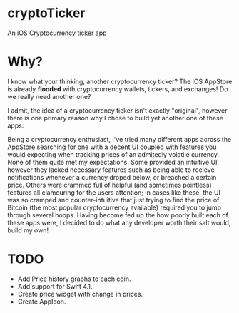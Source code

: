 # cryptoTicker
An iOS Cryptocurrency ticker app

# Why?
I know what your thinking, another cryptocurrency ticker? The iOS AppStore is already **flooded** with cryptocurrency wallets, tickers, and exchanges! Do we really need another one?

I admit, the idea of a cryptocurrency ticker isn't exactly "original", however there is one primary reason why I chose to build yet another one of these apps:

Being a cryptocurrency enthusiast, I've tried many different apps across the AppStore searching for one with a decent UI coupled with features you would expecting when tracking prices of an admitedly volatile currency. None of them quite met my expectations. Some provided an intuitive UI, however they lacked necessary features such as being able to recieve notifications whenever a currency droped below, or breached a certain price. Others were crammed full of helpful (and sometimes pointless) features all clamouring for the users attention; In cases like these, the UI was so cramped and counter-intuitive that just trying to find the price of Bitcoin (the most popular cryptocurrency available) required you to jump through several hoops. Having become fed up the how poorly built each of these apps were, I decided to do what any developer worth their salt would, build my own!

# TODO
* Add Price history graphs to each coin.
* Add support for Swift 4.1.
* Create price widget with change in prices.
* Create AppIcon.
